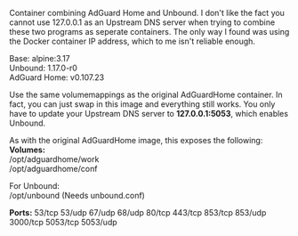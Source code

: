 Container combining AdGuard Home and Unbound. I don't like the fact you cannot use 127.0.0.1 as an Upstream DNS server when trying to combine these two programs as seperate containers. The only way I found was using the Docker container IP address, which to me isn't reliable enough.

Base: alpine:3.17 \
Unbound: 1.17.0-r0 \
AdGuard Home: v0.107.23

Use the same volumemappings as the original AdGuardHome container. In fact, you can just swap in this image and everything still works. You only have to update your Upstream DNS server to __127.0.0.1:5053__, which enables Unbound.

As with the original AdGuardHome image, this exposes the following: \
**Volumes:** \
/opt/adguardhome/work \
/opt/adguardhome/conf

For Unbound: \
/opt/unbound (Needs unbound.conf)

**Ports:**
53/tcp 53/udp 67/udp 68/udp 80/tcp 443/tcp 853/tcp 853/udp 3000/tcp 5053/tcp 5053/udp
